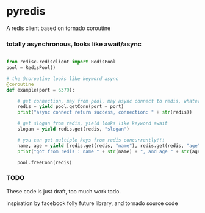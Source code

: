 # pyredis
A redis client based on tornado coroutine

### totally asynchronous, looks like await/async

```python

from redisc.redisclient import RedisPool
pool = RedisPool()

# the @coroutine looks like keyword async
@coroutine
def example(port = 6379):

    # get connection, may from pool, may async connect to redis, whatever
    redis = yield pool.getConn(port = port)
    print("async connect return success, connection: " + str(redis))

    # get slogan from redis, yield looks like keyword await
    slogan = yield redis.get(redis, "slogan")

    # you can get multiple keys from redis concurrently!!!
    name, age = yield [redis.get(redis, "name"), redis.get(redis, "age")]
    print("got from redis : name " + str(name) + ", and age " + str(age))

    pool.freeConn(redis)
```

### TODO
These code is just draft, too much work todo.

inspiration by facebook folly future library, and tornado source code

